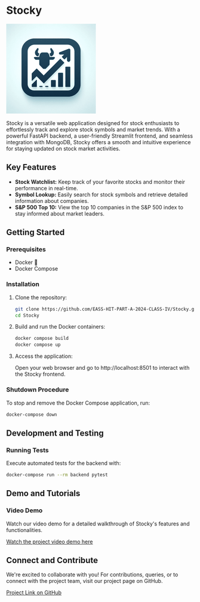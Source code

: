 # Stocky


<img src="logo.png" width="240" height="240">


Stocky is a versatile web application designed for stock enthusiasts to effortlessly track and explore stock symbols and market trends. With a powerful FastAPI backend, a user-friendly Streamlit frontend, and seamless integration with MongoDB, Stocky offers a smooth and intuitive experience for staying updated on stock market activities.

## Key Features

- **Stock Watchlist:** Keep track of your favorite stocks and monitor their performance in real-time.
- **Symbol Lookup:** Easily search for stock symbols and retrieve detailed information about companies.
- **S&P 500 Top 10:** View the top 10 companies in the S&P 500 index to stay informed about market leaders.

## Getting Started

### Prerequisites

- Docker 🐋
- Docker Compose

### Installation

1. Clone the repository:

    ```bash
    git clone https://github.com/EASS-HIT-PART-A-2024-CLASS-IV/Stocky.git
    cd Stocky
    ```

2. Build and run the Docker containers:

    ```bash
    docker compose build
    docker compose up
    ```

    

3. Access the application:

    Open your web browser and go to http://localhost:8501 to interact with the Stocky frontend.

### Shutdown Procedure

To stop and remove the Docker Compose application, run:

```bash
docker-compose down
```

## Development and Testing

### Running Tests

Execute automated tests for the backend with:

```bash
docker-compose run --rm backend pytest
```

## Demo and Tutorials

### Video Demo

Watch our video demo for a detailed walkthrough of Stocky's features and functionalities.

[Watch the project video demo here](#)

## Connect and Contribute

We're excited to collaborate with you! For contributions, queries, or to connect with the project team, visit our project page on GitHub.

[Project Link on GitHub](#)
